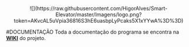 <p align="center"> ![](https://raw.githubusercontent.com/HigorAlves/Smart-Elevator/master/Imagens/logo.png?token=AKvcAL5uVpia36816S3hE6uasbpLyPcaks5X1xYYwA%3D%3D)
</p>

#DOCUMENTAÇÃO
Toda a documentação do programa se encontra na [**WIKI**](https://github.com/HigorAlves/Smart-Elevator/wiki) do projeto.
